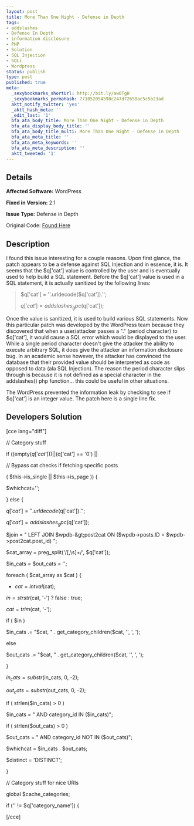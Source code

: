```yaml
---
layout: post
title: More Than One Night - Defense in Depth
tags:
- addslashes
- Defense In Depth
- information disclosure
- PHP
- Solution
- SQL Injection
- SQLi
- Wordpress
status: publish
type: post
published: true
meta:
  _sexybookmarks_shortUrl: http://bit.ly/aw0TgH
  _sexybookmarks_permaHash: 771052054598c247d72650ac5c5b23ad
  aktt_notify_twitter: 'yes'
  _aktt_hash_meta: ''
  _edit_last: '1'
  bfa_ata_body_title: More Than One Night - Defense in Depth
  bfa_ata_display_body_title: ''
  bfa_ata_body_title_multi: More Than One Night - Defense in Depth
  bfa_ata_meta_title: ''
  bfa_ata_meta_keywords: ''
  bfa_ata_meta_description: ''
  aktt_tweeted: '1'
---
```

## Details
__Affected Software:__ WordPress

__Fixed in Version:__  2.1

__Issue Type:__ Defense in Depth

Original Code: <a title="More than one night" href="http://spotthevuln.com/2010/03/more-than-one-night/" target="_blank">Found Here</a>
## Description
I found this issue interesting for a couple reasons. Upon first glance, the patch appears to be a defense against SQL Injection and in essence, it is. It seems that the $q['cat'] value is controlled by the user and is eventually used to help build a SQL statement. Before the $q['cat'] value is used in a SQL statement, it is actually sanitized by the following lines:
<blockquote>$q['cat'] = ''.urldecode($q['cat']).'';

$q['cat'] = addslashes_gpc($q['cat']);</blockquote>
Once the value is sanitized, it is used to build various SQL statements. Now this particular patch was developed by the WordPress team because they discovered that when a user/attacker passes a "." (period character) to $q['cat'], it would cause a SQL error which would be displayed to the user. While a single period character doesn't give the attacker the ability to execute arbitrary SQL, it does give the attacker an information disclosure bug. In an academic sense however, the attacker has convinced the database that their provided value should be interpreted as code as opposed to data (ala SQL Injection). The reason the period character slips through is because it is not defined as a special character in the addslashes() php function… this could be useful in other situations.

The WordPress prevented the information leak by checking to see if $q['cat'] is an integer value. The patch here is a single line fix.
<h2>Developers Solution</h2>
[cce lang="diff"]

// Category stuff

if ((empty($q['cat'])) || ($q['cat'] == '0') ||

// Bypass cat checks if fetching specific posts

( $this-&gt;is_single || $this-&gt;is_page )) {

$whichcat='';

} else {

$q['cat'] = ''.urldecode($q['cat']).'';

$q['cat'] = addslashes_gpc($q['cat']);

$join = " LEFT JOIN $wpdb-&gt;post2cat ON ($wpdb-&gt;posts.ID = $wpdb-&gt;post2cat.post_id) ";

$cat_array = preg_split('/[,\s]+/', $q['cat']);

$in_cats = $out_cats = '';

foreach ( $cat_array as $cat ) {

+ $cat = intval($cat);

$in = strstr($cat, '-') ? false : true;

$cat = trim($cat, '-');

if ( $in )

$in_cats .= "$cat, " . get_category_children($cat, '', ', ');

else

$out_cats .= "$cat, " . get_category_children($cat, '', ', ');

}

$in_cats = substr($in_cats, 0, -2);

$out_cats = substr($out_cats, 0, -2);

if ( strlen($in_cats) &gt; 0 )

$in_cats = " AND category_id IN ($in_cats)";

if ( strlen($out_cats) &gt; 0 )

$out_cats = " AND category_id NOT IN ($out_cats)";

$whichcat = $in_cats . $out_cats;

$distinct = 'DISTINCT';

}

// Category stuff for nice URIs

global $cache_categories;

if ('' != $q['category_name']) {

[/cce] 
